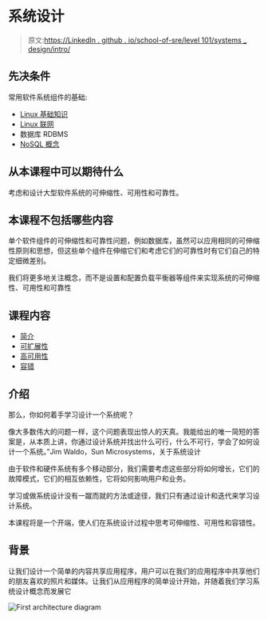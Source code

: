 # 系统设计

> 原文:[https://LinkedIn . github . io/school-of-sre/level 101/systems _ design/intro/](https://linkedin.github.io/school-of-sre/level101/systems_design/intro/)

## 先决条件

常用软件系统组件的基础:

*   [Linux 基础知识](https://linkedin.github.io/school-of-sre/level101/linux_basics/intro/)
*   [Linux 联网](https://linkedin.github.io/school-of-sre/level101/linux_networking/intro/)
*   数据库 RDBMS
*   [NoSQL 概念](https://linkedin.github.io/school-of-sre/level101/databases_nosql/intro/)

## 从本课程中可以期待什么

考虑和设计大型软件系统的可伸缩性、可用性和可靠性。

## 本课程不包括哪些内容

单个软件组件的可伸缩性和可靠性问题，例如数据库，虽然可以应用相同的可伸缩性原则和思想，但这些单个组件在伸缩它们和考虑它们的可靠性时有它们自己的特定细微差别。

我们将更多地关注概念，而不是设置和配置负载平衡器等组件来实现系统的可伸缩性、可用性和可靠性

## 课程内容

*   [简介](https://linkedin.github.io/school-of-sre/level101/systems_design/intro/#backstory)
*   [可扩展性](https://linkedin.github.io/school-of-sre/level101/systems_design/scalability/)
*   [高可用性](https://linkedin.github.io/school-of-sre/level101/systems_design/availability/)
*   [容错](https://linkedin.github.io/school-of-sre/level101/systems_design/fault-tolerance/)

## 介绍

那么，你如何着手学习设计一个系统呢？

像大多数伟大的问题一样，这个问题表现出惊人的天真。我能给出的唯一简短的答案是，从本质上讲，你通过设计系统并找出什么可行，什么不可行，学会了如何设计一个系统。”Jim Waldo，Sun Microsystems，关于系统设计

由于软件和硬件系统有多个移动部分，我们需要考虑这些部分将如何增长，它们的故障模式，它们的相互依赖性，它将如何影响用户和业务。

学习或做系统设计没有一蹴而就的方法或途径，我们只有通过设计和迭代来学习设计系统。

本课程将是一个开端，使人们在系统设计过程中思考可伸缩性、可用性和容错性。

## 背景

让我们设计一个简单的内容共享应用程序，用户可以在我们的应用程序中共享他们的朋友喜欢的照片和媒体。让我们从应用程序的简单设计开始，并随着我们学习系统设计概念而发展它

![First architecture diagram](../Images/5465608b912281f8c6a35486dd9aa3bb.png)